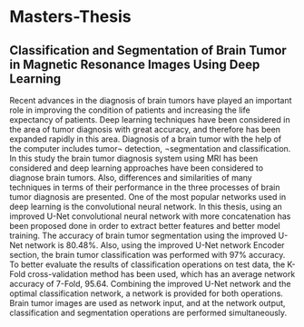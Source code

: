 # Masters-Thesis

## Classification and Segmentation of Brain Tumor in Magnetic Resonance Images Using Deep Learning


Recent advances in the diagnosis of brain tumors have played an important role in improving the condition of patients and increasing the life expectancy of patients. Deep learning techniques have been considered in the area of tumor diagnosis with great accuracy, and therefore has been expanded rapidly in this area. Diagnosis of a brain tumor with the help of the computer includes tumor¬ detection, ¬segmentation and classification. In this study the brain tumor diagnosis system using MRI has been considered and deep learning approaches have been considered to diagnose brain tumors. Also, differences and similarities of many techniques in terms of their performance in the three processes of brain tumor diagnosis are presented. 
One of the most popular networks used in deep learning is the convolutional neural network. In this thesis, using an improved U-Net convolutional neural network with more concatenation has been proposed done in order to extract better features and better model training. The accuracy of brain tumor segmentation using the improved U-Net network is 80.48%. Also, using the improved U-Net network Encoder section, the brain tumor classification was performed with 97% accuracy. To better evaluate the results of classification operations on test data, the K-Fold cross-validation method has been used, which has an average network accuracy of 7-Fold, 95.64. Combining the improved U-Net network and the optimal classification network, a network is provided for both operations. Brain tumor images are used as network input, and at the network output, classification and segmentation operations are performed simultaneously.


